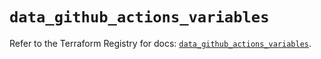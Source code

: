 # `data_github_actions_variables`

Refer to the Terraform Registry for docs: [`data_github_actions_variables`](https://registry.terraform.io/providers/integrations/github/6.4.0/docs/data-sources/actions_variables).
